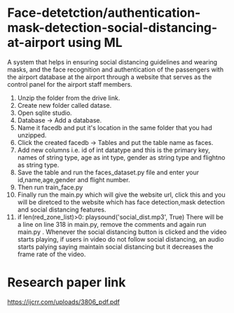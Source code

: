 # Face-detetction/authentication-mask-detection-social-distancing-at-airport using ML
A system that helps in ensuring social distancing guidelines and wearing masks, and the face recognition and authentication of the passengers with the airport database at the airport through a website that serves as the control panel for the airport staff members.

1. Unzip the folder from the drive link.
2. Create new folder called datase.
3. Open sqlite studio.
4. Database -> Add a database.
5. Name it facedb and put it's location in the same folder that you had unzipped.
6. Click the created facedb -> Tables and put the table name as faces.
7. Add new columns i.e. id of int datatype and this is the primary key, names of string type, age as int type, gender as string type and flightno as string type.
8. Save the table and run the faces_dataset.py file and enter your id,name,age,gender and flight number.
9. Then run train_face.py
10. Finally run the main.py which will give the website url, click this and you will be diretced to the website which has face detection,mask detection and social distancing features.
11.  if len(red_zone_list)>0:
           playsound('social_dist.mp3', True)
There will be a line on line 318 in main.py, remove the comments and again run main.py  .
Whenever the social distancing button is clicked and the video starts playing, if users in video do not follow social distancing, an audio starts palying saying maintain social distancing but it decreases the frame rate of the video.

# Research paper link
https://ijcrr.com/uploads/3806_pdf.pdf
